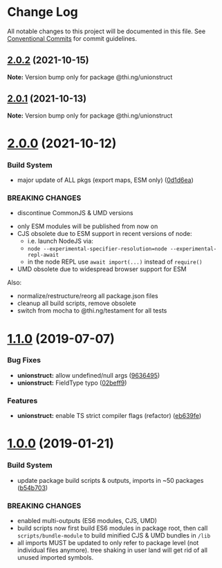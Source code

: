 # Change Log

All notable changes to this project will be documented in this file.
See [Conventional Commits](https://conventionalcommits.org) for commit guidelines.

## [2.0.2](https://github.com/thi-ng/umbrella/compare/@thi.ng/unionstruct@2.0.1...@thi.ng/unionstruct@2.0.2) (2021-10-15)

**Note:** Version bump only for package @thi.ng/unionstruct





## [2.0.1](https://github.com/thi-ng/umbrella/compare/@thi.ng/unionstruct@2.0.0...@thi.ng/unionstruct@2.0.1) (2021-10-13)

**Note:** Version bump only for package @thi.ng/unionstruct





# [2.0.0](https://github.com/thi-ng/umbrella/compare/@thi.ng/unionstruct@1.1.40...@thi.ng/unionstruct@2.0.0) (2021-10-12)


### Build System

* major update of ALL pkgs (export maps, ESM only) ([0d1d6ea](https://github.com/thi-ng/umbrella/commit/0d1d6ea9fab2a645d6c5f2bf2591459b939c09b6))


### BREAKING CHANGES

* discontinue CommonJS & UMD versions

- only ESM modules will be published from now on
- CJS obsolete due to ESM support in recent versions of node:
  - i.e. launch NodeJS via:
  - `node --experimental-specifier-resolution=node --experimental-repl-await`
  - in the node REPL use `await import(...)` instead of `require()`
- UMD obsolete due to widespread browser support for ESM

Also:
- normalize/restructure/reorg all package.json files
- cleanup all build scripts, remove obsolete
- switch from mocha to @thi.ng/testament for all tests






#  [1.1.0](https://github.com/thi-ng/umbrella/compare/@thi.ng/unionstruct@1.0.6...@thi.ng/unionstruct@1.1.0) (2019-07-07) 

###  Bug Fixes 

- **unionstruct:** allow undefined/null args ([9636495](https://github.com/thi-ng/umbrella/commit/9636495)) 
- **unionstruct:** FieldType typo ([02beff9](https://github.com/thi-ng/umbrella/commit/02beff9)) 

###  Features 

- **unionstruct:** enable TS strict compiler flags (refactor) ([eb639fe](https://github.com/thi-ng/umbrella/commit/eb639fe)) 

#  [1.0.0](https://github.com/thi-ng/umbrella/compare/@thi.ng/unionstruct@0.1.19...@thi.ng/unionstruct@1.0.0) (2019-01-21) 

###  Build System 

- update package build scripts & outputs, imports in ~50 packages ([b54b703](https://github.com/thi-ng/umbrella/commit/b54b703)) 

###  BREAKING CHANGES 

- enabled multi-outputs (ES6 modules, CJS, UMD) 
- build scripts now first build ES6 modules in package root, then call   `scripts/bundle-module` to build minified CJS & UMD bundles in `/lib` 
- all imports MUST be updated to only refer to package level   (not individual files anymore). tree shaking in user land will get rid of   all unused imported symbols.

